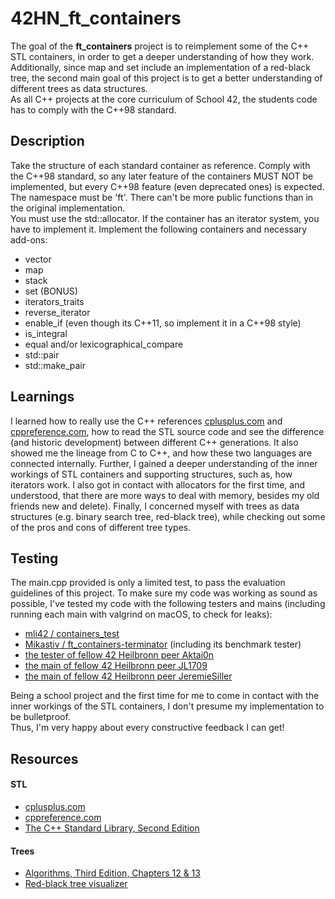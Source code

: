 # 42HN_ft_containers

The goal of the **ft_containers** project is to reimplement some of the C++ STL containers, in order to get a deeper understanding of how they work.  
Additionally, since map and set include an implementation of a red-black tree, the second main goal of this project is to get a better understanding of different trees as data structures.  
As all C++ projects at the core curriculum of School 42, the students code has to comply with the C++98 standard.

## Description

Take the structure of each standard container as reference. Comply with the C++98 standard, so any later feature of the containers MUST NOT be implemented, but every C++98 feature (even deprecated ones) is expected.  
The namespace must be 'ft'. There can't be more public functions than in the original implementation.  
You must use the std::allocator. If the container has an iterator system, you have to implement it.
Implement the following containers and necessary add-ons:

 - vector  
 - map
 - stack
 - set (BONUS)
 - iterators_traits
 - reverse_iterator
 - enable_if (even though its C++11, so implement it in a C++98 style)
 - is_integral
 - equal and/or lexicographical_compare
 - std::pair
 - std::make_pair


## Learnings

I learned how to really use the C++ references [cplusplus.com](http://www.cplusplus.com/) and [cppreference.com](https://en.cppreference.com/), how to read the STL source code and see the difference (and historic development) between different C++ generations. It also showed me the lineage from C to C++, and how these two languages are connected internally. Further, I gained a deeper understanding of the inner workings of STL containers and supporting structures, such as, how iterators work. I also got in contact with allocators for the first time, and understood, that there are more ways to deal with memory, besides my old friends new and delete). Finally, I concerned myself with trees as data structures (e.g. binary search tree, red-black tree), while checking out some of the pros and cons of different tree types.

## Testing

The main.cpp provided is only a limited test, to pass the evaluation guidelines of this project.
To make sure my code was working as sound as possible, I've tested my code with the following testers and mains (including running each main with valgrind on macOS, to check for leaks):

* [mli42 / containers_test](https://github.com/mli42/containers_test)
* [Mikastiv / ft_containers-terminator](https://github.com/Mikastiv/ft_containers-terminator) (including its benchmark tester)
* [the tester of fellow 42 Heilbronn peer Aktai0n](https://github.com/Aktai0n/ft_containers-42Heilbronn)
* [the main of fellow 42 Heilbronn peer JL1709](https://github.com/JL1709/ft_containers)
* [the main of fellow 42 Heilbronn peer JeremieSiller](https://github.com/JeremieSiller/ft_containers)

Being a school project and the first time for me to come in contact with the inner workings of the STL containers, I don't presume my implementation to be bulletproof.  
Thus, I'm very happy about every constructive feedback I can get!  

## Resources

#### STL
* [cplusplus.com](http://www.cplusplus.com/)
* [cppreference.com](https://en.cppreference.com/w/)
* [The C++ Standard Library, Second Edition](https://www.mica.edu.vn/perso/Vu-Hai/EE3490/Ref/The%20C++Standard%20Library%20-%202nd%20Edition.pdf)
#### Trees
* [Algorithms, Third Edition, Chapters 12 & 13](https://edutechlearners.com/download/Introduction_to_algorithms-3rd%20Edition.pdf)
* [Red-black tree visualizer](https://www.cs.usfca.edu/~galles/visualization/RedBlack.html)
